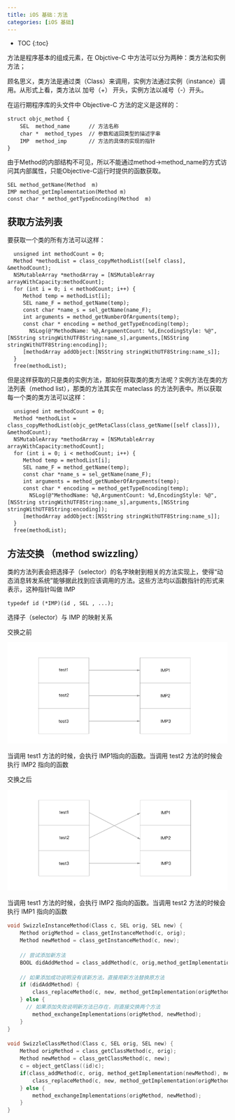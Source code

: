 ```yaml
---
title: iOS 基础：方法
categories: [iOS 基础]
---
```


- TOC
{:toc}

方法是程序基本的组成元素，在 Objctive-C 中方法可以分为两种：类方法和实例方法；

顾名思义，类方法是通过类（Class）来调用，实例方法通过实例（instance）调用。从形式上看，类方法以 加号（+） 开头，实例方法以减号（-）开头。

在运行期程序库的头文件中 Objective-C 方法的定义是这样的：

```objective_c
struct objc_method {
    SEL  method_name      // 方法名称                           
    char *  method_types  // 参数和返回类型的描述字串                          
    IMP  method_imp       // 方法的具体的实现的指针                            
}  
```                                                          

由于Method的内部结构不可见，所以不能通过method->method_name的方式访问其内部属性，只能Objective-C运行时提供的函数获取。

```objective_c
SEL method_getName(Method  m)
IMP method_getImplementation(Method m)
const char * method_getTypeEncoding(Method  m)

```

## 获取方法列表
要获取一个类的所有方法可以这样：

```objective_c
  unsigned int methodCount = 0;
  Method *methodList = class_copyMethodList([self class], &methodCount);
  NSMutableArray *methodArray = [NSMutableArray arrayWithCapacity:methodCount];
  for (int i = 0; i < methodCount; i++) {
     Method temp = methodList[i];
     SEL name_F = method_getName(temp);
     const char *name_s = sel_getName(name_F);
     int arguments = method_getNumberOfArguments(temp);
     const char * encoding = method_getTypeEncoding(temp);
       NSLog(@"MethodName: %@,ArgumentCount: %d,EncodingStyle: %@",[NSString stringWithUTF8String:name_s],arguments,[NSString stringWithUTF8String:encoding]);
     [methodArray addObject:[NSString stringWithUTF8String:name_s]];
  }
  free(methodList);
```

但是这样获取的只是类的实例方法，那如何获取类的类方法呢？实例方法在类的方法列表（method list），那类的方法其实在 mateclass 的方法列表中。所以获取每一个类的类方法可以这样：

```objective_c
  unsigned int methodCount = 0;
  Method *methodList = class_copyMethodList(objc_getMetaClass(class_getName([self class])), &methodCount);
  NSMutableArray *methodArray = [NSMutableArray arrayWithCapacity:methodCount];
  for (int i = 0; i < methodCount; i++) {
     Method temp = methodList[i];
     SEL name_F = method_getName(temp);
     const char *name_s = sel_getName(name_F);
     int arguments = method_getNumberOfArguments(temp);
     const char * encoding = method_getTypeEncoding(temp);
       NSLog(@"MethodName: %@,ArgumentCount: %d,EncodingStyle: %@",[NSString stringWithUTF8String:name_s],arguments,[NSString stringWithUTF8String:encoding]);
     [methodArray addObject:[NSString stringWithUTF8String:name_s]];
  }
  free(methodList);
```

## 方法交换 （method swizzling）
类的方法列表会把选择子（selector）的名字映射到相关的方法实现上，使得“动态消息转发系统”能够据此找到应该调用的方法。这些方法均以函数指针的形式来表示，这种指针叫做 IMP

```
typedef id (*IMP)(id , SEL , ...);
```

选择子（selector）与 IMP 的映射关系

交换之前

![](https://raw.githubusercontent.com/DullDevil/pics/master/base/method-swizzling-1.png)

当调用 test1 方法的时候，会执行 IMP1指向的函数。当调用 test2 方法的时候会执行 IMP2 指向的函数

交换之后

![](https://raw.githubusercontent.com/DullDevil/pics/master/base/method-swizzling-2.png)

当调用 test1 方法的时候，会执行 IMP2 指向的函数。当调用 test2 方法的时候会执行 IMP1 指向的函数


```c
void SwizzleInstanceMethod(Class c, SEL orig, SEL new) {
    Method origMethod = class_getInstanceMethod(c, orig);
    Method newMethod = class_getInstanceMethod(c, new);

    // 尝试添加新方法
    BOOL didAddMethod = class_addMethod(c, orig,method_getImplementation(newMethod),method_getTypeEncoding(newMethod));

    // 如果添加成功说明没有该新方法，直接用新方法替换原方法
    if (didAddMethod) {
        class_replaceMethod(c, new, method_getImplementation(origMethod), method_getTypeEncoding(origMethod));
    } else {
      // 如果添加失败说明新方法已存在，则直接交换两个方法
        method_exchangeImplementations(origMethod, newMethod);
    }
}

void SwizzleClassMethod(Class c, SEL orig, SEL new) {    
    Method origMethod = class_getClassMethod(c, orig);
    Method newMethod = class_getClassMethod(c, new);
    c = object_getClass((id)c);
    if(class_addMethod(c, orig, method_getImplementation(newMethod), method_getTypeEncoding(newMethod))) {
        class_replaceMethod(c, new, method_getImplementation(origMethod), method_getTypeEncoding(origMethod));
    } else {
        method_exchangeImplementations(origMethod, newMethod);
    }
}
```
